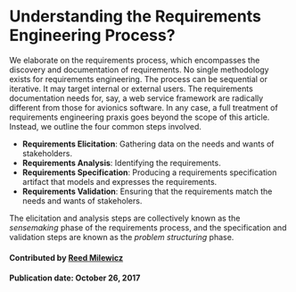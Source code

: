 # Understanding the Requirements Engineering Process?

We elaborate on the requirements process, which encompasses the discovery and documentation of requirements. No single methodology exists for requirements engineering. The process can be sequential or iterative. It may target internal or external users. The requirements documentation needs for, say, a web service framework are radically different from those for avionics software. In any case, a full treatment of requirements engineering praxis goes beyond the scope of this article. Instead, we outline the four common steps involved. 

- **Requirements Elicitation**: Gathering data on the needs and wants of stakeholders.
- **Requirements Analysis**: Identifying the requirements.
- **Requirements Specification**: Producing a requirements specification artifact that models and expresses the requirements.
- **Requirements Validation**: Ensuring that the requirements match the needs and wants of stakeholers.

The elicitation and analysis steps are collectively known as the *sensemaking* phase of the requirements process, and the specification and validation steps are known as the *problem structuring* phase.

#### Contributed by [Reed Milewicz](https://github.com/rmmilewi)

#### Publication date: October 26, 2017

<!---
Publish: yes
Categories: Planning
Topics: requirements
Tags: requirements, terminology
Level: 2
Prerequisites: WhatAreRequirements.md, HowToWriteARequirement.md
Aggregate: none

% LCM: Temporarily change to level 2, reconsider later for aggregate WhatIs content for requirements (and add whatis tag)
--->
